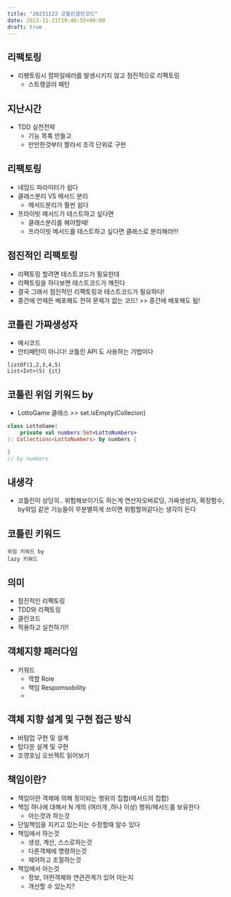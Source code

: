 ```yaml
---
title: "20231122 코틀린클린코드"
date: 2023-11-21T19:46:55+09:00
draft: true
---
```


## 리팩토링

- 리팽토링시 컴파일에러를 발생시키지 않고 점진적으로 리팩토링
  - 스트랭글러 패턴

## 지난시간
- TDD 실천전략
  - 기능 목록 만들고
  - 만만한것부터 짤라서 조각 단위로 구현

## 리팩토링
- 네임드 파라미터가 쉽다
- 클래스분리 VS 메서드 분리
  - 메서드분리가 훨씬 쉽다
- 프라이빗 메서드가 테스트하고 싶다면
  - 클래스분리를 해야할때! 
  - 프라이빗 메서드를 테스트하고 싶다면 클래스로 분리해라!!!

## 점진적인 리팩토링
- 리팩토링 할려면 테스트코드가 필요한데
- 리팩토링을 하다보면 테스트코드가 꺠진다
- 결국 그래서 점진적인 리팩토링과 테스트코드가 필요하다!
- 중간에 언제든 배포해도 전혀 문제가 없는 코드! >> 중간에 배포해도 됨!

## 코틀린 가쨔생성자
- 예시코드
- 안티패턴이 아니다! 코틀린 API 도 사용하는 기법이다
```
listOf(1,2,3,4,5)
List<Int>(5) {it}
```

## 코틀린 위임 키워드 by
- LottoGame 클래스 >> set.isEmpty(Collecion)
```kotlin
class LottoGame(
    private val numbers:Set<LottoNumbers>
): Collections<LottoNumbers> by numbers {

}
// by numbers 
```

## 내생각
- 코틀린이 상당히.. 위험해보이기도 하는게 연산자오버로딩, 가짜생성자, 확장함수, by위임 같은 기능들이 무분별하게 쓰이면 위험할꺼같다는 생각이 든다

## 코틀린 키워드
```
위임 키워드 by
lazy 키워드
```

## 의미
- 점진적인 리팩토링
- TDD와 리팩토링
- 클린코드
- 적용하고 실천하기!!


## 객체지향 패러다임
- 키워드
  - 역할 Role
  - 책임 Respomsobility
  - 

## 객체 지향 설계 및 구현 접근 방식
- 바텀업 구현 및 설계
- 탑다운 설계 및 구현
- 조영호님 오브젝트 읽어보기

## 책임이란?
- 책임이란 객체에 의해 정이되는 행위의 집합(메서드의 집합)
- 책임 하나에 대해서 N 개의 (여러개 ,하나 이상) 행위/메서드를 보유한다
  - 아는것과 하는것
- 단일책임을 지키고 있는지는 수정할때 알수 있다
- 책임에서 하는것
  - 생성, 계산, 스스로하는것
  - 다른객체에 명령하는것
  - 제어하고 조절하는것
- 책임에서 아는것
  - 정보, 어떤객체와 연관관계가 있어 아는지
  - 개선할 수 있는지? 